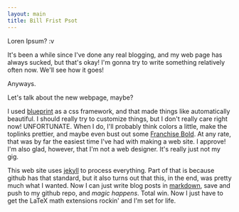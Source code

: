 ```yaml
---
layout: main
title: Bill Frist Psot
---
```


Loren Ipsum? :v

It's been a while since I've done any real blogging, and my web page has always
sucked, but that's okay! I'm gonna try to write something relatively often now.
We'll see how it goes!

Anyways.

Let's talk about the new webpage, maybe?

I used [blueprint](http://www.blueprintcss.org/) as a css framework, and that
made things like automatically beautiful. I should really try to customize 
things, but I don't really care right now! UNFORTUNATE. When I do, I'll 
probably think colors a little, make the toplinks prettier, and maybe even
bust out some [Franchise Bold](http://derekweathersbee.com/franchise/). 
At any rate, that was by far the easiest time I've had with making a web site.
I approve! I'm also glad, however, that I'm not a web designer. It's really
just not my gig.

This web site uses [jekyll](http://wiki.github.com/mojombo/jekyll/) to process
everything. Part of that is because github has that standard, but it also
turns out that this, in the end, was pretty much what I wanted. Now I can just
write blog posts in [markdown](http://en.wikipedia.org/wiki/Markdown), 
save and push to my github repo, and *magic happens*. Total win. Now I just
have to get the LaTeX math extensions rockin' and I'm set for life.
